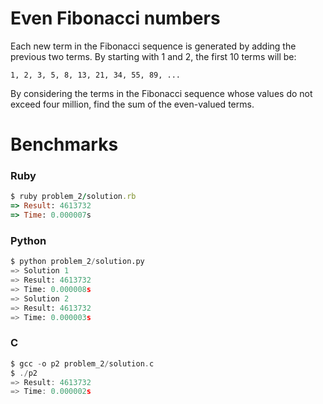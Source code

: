 Even Fibonacci numbers
======================

Each new term in the Fibonacci sequence is generated by adding the previous two terms. By starting with 1 and 2, the first 10 terms will be:

`1, 2, 3, 5, 8, 13, 21, 34, 55, 89, ...`

By considering the terms in the Fibonacci sequence whose values do not exceed four million, find the sum of the even-valued terms.

# Benchmarks

### Ruby
```ruby
$ ruby problem_2/solution.rb
=> Result: 4613732
=> Time: 0.000007s
```

### Python
```python
$ python problem_2/solution.py
=> Solution 1
=> Result: 4613732
=> Time: 0.000008s
=> Solution 2
=> Result: 4613732
=> Time: 0.000003s
```

### C
```c
$ gcc -o p2 problem_2/solution.c
$ ./p2
=> Result: 4613732
=> Time: 0.000002s
```
